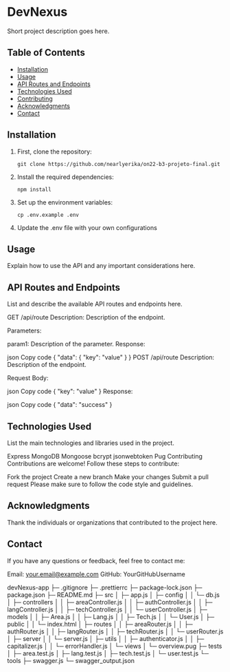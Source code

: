 # DevNexus

Short project description goes here.

## Table of Contents

- [Installation](#installation)
- [Usage](#usage)
- [API Routes and Endpoints](#api-routes-and-endpoints)
- [Technologies Used](#technologies-used)
- [Contributing](#contributing)
- [Acknowledgments](#acknowledgments)
- [Contact](#contact)

## Installation

1. First, clone the repository:

   ```
   git clone https://github.com/nearlyerika/on22-b3-projeto-final.git
   ```
2. Install the required dependencies:

   ```
   npm install
   ```

3. Set up the environment variables:

   ```
   cp .env.example .env
   ```

4. Update the .env file with your own configurations
## Usage
Explain how to use the API and any important considerations here.

## API Routes and Endpoints
List and describe the available API routes and endpoints here.

GET /api/route
Description: Description of the endpoint.

Parameters:

param1: Description of the parameter.
Response:

json
Copy code
{
  "data": {
    "key": "value"
  }
}
POST /api/route
Description: Description of the endpoint.

Request Body:

json
Copy code
{
  "key": "value"
}
Response:

json
Copy code
{
  "data": "success"
}
## Technologies Used
List the main technologies and libraries used in the project.

Express
MongoDB
Mongoose
bcrypt
jsonwebtoken
Pug
Contributing
Contributions are welcome! Follow these steps to contribute:

Fork the project
Create a new branch
Make your changes
Submit a pull request
Please make sure to follow the code style and guidelines.

## Acknowledgments
Thank the individuals or organizations that contributed to the project here.

## Contact
If you have any questions or feedback, feel free to contact me:

Email: your.email@example.com
GitHub: YourGitHubUsername

devNexus-app
├─ .gitignore
├─ .prettierrc
├─ package-lock.json
├─ package.json
├─ README.md
├─ src
│  ├─ app.js
│  ├─ config
│  │  └─ db.js
│  ├─ controllers
│  │  ├─ areaController.js
│  │  ├─ authController.js
│  │  ├─ langController.js
│  │  ├─ techController.js
│  │  └─ userController.js
│  ├─ models
│  │  ├─ Area.js
│  │  ├─ Lang.js
│  │  ├─ Tech.js
│  │  └─ User.js
│  ├─ public
│  │  └─ index.html
│  ├─ routes
│  │  ├─ areaRouter.js
│  │  ├─ authRouter.js
│  │  ├─ langRouter.js
│  │  ├─ techRouter.js
│  │  └─ userRouter.js
│  ├─ server
│  │  └─ server.js
│  ├─ utils
│  │  ├─ authenticator.js
│  │  ├─ capitalizer.js
│  │  └─ errorHandler.js
│  └─ views
│     └─ overview.pug
├─ tests
│  ├─ area.test.js
│  ├─ lang.test.js
│  ├─ tech.test.js
│  └─ user.test.js
└─ tools
   ├─ swagger.js
   └─ swagger_output.json

```